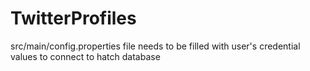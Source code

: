 # TwitterProfiles

src/main/config.properties file needs to be filled with user's credential values to connect to hatch database
